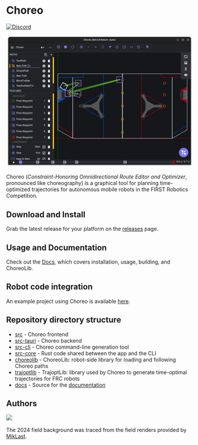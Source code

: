 # Choreo

[![Discord](https://img.shields.io/discord/975739302933856277?color=%23738ADB&label=Join%20our%20Discord&logo=discord&logoColor=white)](https://discord.gg/ad2EEZZwsS)

![A screenshot of Choreo with an example path](./docs/media/readmeScreenshot.png)

Choreo (_Constraint-Honoring Omnidirectional Route Editor and Optimizer_, pronounced like choreography) is a graphical tool for planning time-optimized trajectories for autonomous mobile robots in the FIRST Robotics Competition.

## Download and Install

Grab the latest release for your platform on the [releases](https://github.com/SleipnirGroup/Choreo/releases) page.

## Usage and Documentation

Check out the [Docs](https://choreo.autos), which covers installation, usage, building, and ChoreoLib.

## Robot code integration

An example project using Choreo is available [here](https://github.com/SleipnirGroup/ChoreoSwerveBot).

## Repository directory structure

- [src](src) - Choreo frontend
- [src-tauri](src-tauri) - Choreo backend
- [src-cli](src-cli) - Choreo command-line generation tool
- [src-core](src-core) - Rust code shared between the app and the CLI
- [choreolib](choreolib) - ChoreoLib: robot-side library for loading and following Choreo paths
- [trajoptlib](trajoptlib) - TrajoptLib: library used by Choreo to generate time-optimal trajectories for FRC robots
- [docs](docs) - Source for the [documentation](https://choreo.autos)

## Authors

<a href="https://github.com/SleipnirGroup/Choreo/graphs/contributors">
  <img src="https://contrib.rocks/image?repo=SleipnirGroup/Choreo" />
</a>

The 2024 field background was traced from the field renders provided by [MikLast](https://www.chiefdelphi.com/t/2024-crescendo-top-down-field-renders/447764).
